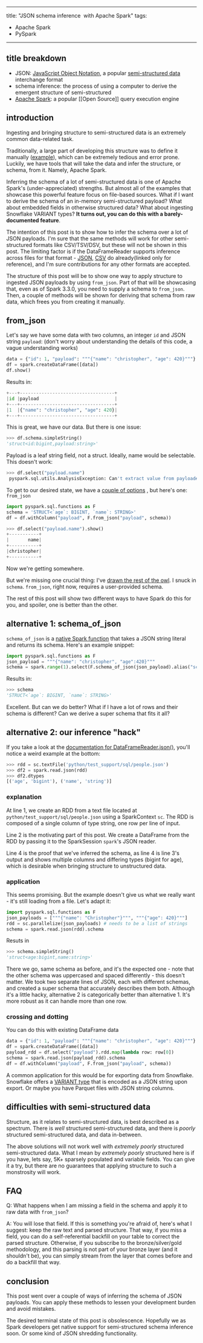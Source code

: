 
---
title: "JSON schema inference  with Apache Spark"
tags:
- Apache Spark
- PySpark
---

## title breakdown

- JSON: [JavaScript Object Notation](https://www.json.org/json-en.html), a popular [semi-structured data](https://en.wikipedia.org/wiki/Semi-structured_data) interchange format 
- schema inference: the process of using a computer to derive the emergent structure of semi-structured
- [Apache Spark](https://spark.apache.org/): a popular [[Open Source]] query execution engine

## introduction

Ingesting and bringing structure to semi-structured data is an extremely common data-related task. 

Traditionally, a large part of developing this structure was to define it manually ([example](https://sparkbyexamples.com/pyspark/pyspark-structtype-and-structfield/)), which can be extremely tedious and error prone. Luckily, we have tools that will take the data and infer the structure, or schema, from it. Namely, Apache Spark.

Inferring the schema of a lot of semi-structured data is one of Apache Spark's (under-appreciated) strengths. But almost all of the examples that showcase this powerful feature focus on file-based sources. What if I want to derive the schema of an in-memory semi-structured payload? What about embedded fields in otherwise structured data? What about ingesting Snowflake VARIANT types? **It turns out, you can do this with a barely-documented feature**. 

The intention of this post is to show how to infer the schema over a lot of JSON payloads. I'm sure that the same methods will work for other semi-structured formats like CSV/TSV/DSV, but these will not be shown in this post. The limiting factor is if the DataFrameReader supports inference across files for that format - [JSON](https://github.com/apache/spark/blob/master/sql/catalyst/src/main/scala/org/apache/spark/sql/catalyst/json/JsonInferSchema.scala), [CSV](https://github.com/apache/spark/blob/master/sql/catalyst/src/main/scala/org/apache/spark/sql/catalyst/csv/CSVInferSchema.scala) do already(linked only for reference), and I'm sure contributions for any other formats are accepted.

The structure of this post will be to show one way to apply structure to ingested JSON payloads by using `from_json`. Part of that will be showcasing that, even as of Spark 3.3.0, you need to supply a schema to `from_json`. Then, a couple of methods will be shown for deriving that schema from raw data, which frees you from creating it manually.


## from_json

Let's say we have some data with two columns, an integer `id` and JSON string `payload`:
(don't worry about understanding the details of this code, a vague understanding works)
```python
data = {"id": 1, "payload": """{"name": "christopher", "age": 420}"""}
df = spark.createDataFrame([data])
df.show()
```

Results in:
```python
+---+-----------------------------------+
|id |payload                            |
+---+-----------------------------------+
|1  |{"name": "christopher", "age": 420}|
+---+-----------------------------------+
```

This is great, we have our data. But there is one issue:
```python
>>> df.schema.simpleString()
'struct<id:bigint,payload:string>'
```

Payload is a leaf string field, not a struct. Ideally, name would be selectable. This doesn't work:
```python
>>> df.select("payload.name")
 pyspark.sql.utils.AnalysisException: Can't extract value from payload#53: need struct type but got string
```

To get to our desired state, we have a [couple of options](https://spark.apache.org/docs/latest/api/python/reference/pyspark.sql/api/pyspark.sql.functions.get_json_object.html#pyspark.sql.functions.get_json_object) , but here's one: `from_json`
```python
import pyspark.sql.functions as F
schema = 'STRUCT<`age`: BIGINT, `name`: STRING>'
df = df.withColumn("payload", F.from_json("payload", schema))
```

```python
>>> df.select("payload.name").show()
+-----------+
|       name|
+-----------+
|christopher|
+-----------+
```

Now we're getting somewhere.

But we're missing one crucial thing: I've [drawn the rest of the owl](https://i.kym-cdn.com/photos/images/original/000/572/078/d6d.jpg). I snuck in `schema`. `from_json`, right now, requires a user-provided schema. 

The rest of this post will show two different ways to have Spark do this for you, and spoiler, one is better than the other. 

## alternative 1: schema_of_json

`schema_of_json` is a [native Spark function](https://spark.apache.org/docs/latest/api/python/reference/pyspark.sql/api/pyspark.sql.functions.schema_of_json.html) that takes a JSON string literal and returns its schema.  Here's an example snippet:

```python
import pyspark.sql.functions as F
json_payload = """{"name": "christopher", "age":420}"""
schema = spark.range(1).select(F.schema_of_json(json_payload).alias("schema")).collect()[0]["schema"]
```

Results in:
```python
>>> schema                                                                      
'STRUCT<`age`: BIGINT, `name`: STRING>'
```

Excellent. But can we do better? What if I have a lot of rows and their schema is different? Can we derive a super schema that fits it all?

## alternative 2: our inference "hack"

If you take a look at the [documentation for DataFrameReader.json()](https://spark.apache.org/docs/latest/api/python/reference/pyspark.sql/api/pyspark.sql.DataFrameReader.json.html#pyspark.sql.DataFrameReader.json), you'll notice a weird example at the bottom:

```python
>>> rdd = sc.textFile('python/test_support/sql/people.json')
>>> df2 = spark.read.json(rdd) 
>>> df2.dtypes 
[('age', 'bigint'), ('name', 'string')]
```

### explanation

At line 1, we create an RDD from a text file located at `python/test_support/sql/people.json` using a SparkContext `sc`. The RDD is composed of a single column of type string, one row per line of input.

Line 2 is the motivating part of this post. We create a DataFrame from the RDD by passing it to the SparkSession `spark`'s JSON reader.

Line 4 is the proof that we've inferred the schema, as line 4 is line 3's output and shows multiple columns and differing types (bigint for age), which is desirable when bringing structure to unstructured data.

### application

This seems promising. But the example doesn't give us what we really want - it's still loading from a file. Let's adapt it:

```python
import pyspark.sql.functions as F
json_payloads = ["""{"name": "Christopher"}""", """{"age": 420}"""]
rdd = sc.parallelize(json_payloads) # needs to be a list of strings
schema = spark.read.json(rdd).schema
```

Resuts in
```python
>>> schema.simpleString()
'struct<age:bigint,name:string>'
```

There we go, same schema as before, and it's the expected one - note that the other schema was uppercased and spaced differently - this doesn't matter. We took two separate lines of JSON, each with different schemas, and created a super schema that accurately describes them both. Although it's a little hacky, alternative 2 is categorically better than alternative 1. It's more robust as it can handle more than one row.

### crossing and dotting

You can do this with existing DataFrame data

```python
data = {"id": 1, "payload": """{"name": "christopher", "age": 420}"""}
df = spark.createDataFrame([data])
payload_rdd = df.select("payload").rdd.map(lambda row: row[0])
schema = spark.read.json(payload_rdd).schema
df = df.withColumn("payload", F.from_json("payload", schema))
```

A common application for this would be for exporting data from Snowflake. Snowflake offers a [VARIANT type](https://docs.snowflake.com/en/sql-reference/data-types-semistructured.html#variant) that is encoded as a JSON string upon export. Or maybe you have Parquet files with JSON string columns.

## difficulties with semi-structured data

Structure, as it relates to semi-structured data, is best described as a spectrum. There is _well_ structured semi-structured data, and there is _poorly_ structured semi-structured data, and data in-between.

The above solutions will not work well with _extremely poorly_ structured semi-structured data. What I mean by _extremely poorly_ structured here is if you have, lets say, 5K+ sparsely populated and variable fields. You can give it a try, but there are no guarantees that applying structure to such a monstrosity will work.

## FAQ

Q: What happens when I am missing a field in the schema and apply it to raw data with `from_json`?

A: You will lose that field. If this is something you're afraid of, here's what I suggest: keep the raw text and parsed structure. That way, if you miss a field, you can do a self-referential backfill on your table to correct the parsed structure. Otherwise, if you subscribe to the bronze/silver/gold methodology, and this parsing is not part of your bronze layer (and it shouldn't be), you can simply stream from the layer that comes before and do a backfill that way.

## conclusion

This post went over a couple of ways of inferring the schema of JSON payloads. You can apply these methods to lessen your development burden and avoid mistakes.

The desired terminal state of this post is obsolescence. Hopefully we as Spark developers  get native support for semi-structured schema inference soon. Or some kind of JSON shredding functionality.